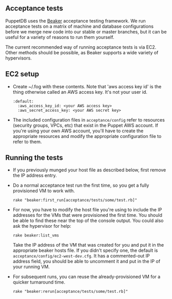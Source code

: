 Acceptance tests
----------------

PuppetDB uses the [Beaker](https://github.com/puppetlabs/beaker) acceptance
testing framework. We run acceptance tests on a matrix of machine and database
configurations before we merge new code into our stable or master branches, but
it can be useful for a variety of reasons to run them yourself.

The current recommended way of running acceptance tests is via EC2. Other
methods should be possible, as Beaker supports a wide variety of hypervisors.


EC2 setup
---------
* Create ~/.fog with these contents. Note that 'aws access key id' is the thing
  otherwise called an AWS access key. It's not your user id. 

      :default:
        :aws_access_key_id: <your AWS access key>
        :aws_secret_access_key: <your AWS secret key>

* The included configuration files in `acceptance/config` refer to resources
  (security groups, VPCs, etc) that exist in the Puppet AWS account. If
  you're using your own AWS account, you'll have to create the appropriate
  resources and modify the appropriate configuration file to refer to them.

Running the tests
-----------------
* If you previously munged your host file as described below, first remove the
  IP address entry.

* Do a normal acceptance test run the first time, so you get a fully provisioned VM to work with. 

      rake "beaker:first_run[acceptance/tests/some/test.rb]"
      
* For now, you have to modify the host file you're using to include the IP
  addresses for the VMs that were provisioned the first time. You should be able
  to find these near the top of the console output. You could also ask the
  hypervisor for help:

      rake beaker:list_vms

  Take the IP address of the VM that was created for you and put it in the
  appropriate beaker hosts file. If you didn't specify one, the default is
  `acceptance/config/ec2-west-dev.cfg`. It has a commented-out IP address field,
  you should be able to uncomment it and put in the IP of your running VM.

* For subsequent runs, you can reuse the already-provisioned VM for a quicker
  turnaround time.

      rake "beaker:rerun[acceptance/tests/some/test.rb]"


